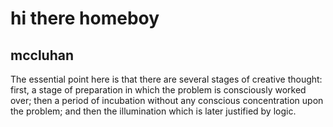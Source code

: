 # hi there homeboy

## mccluhan

The essential point here is that there are several stages of creative thought: first, a stage of preparation in which the problem is consciously worked over; then a period of incubation without any conscious concentration upon the problem; and then the illumination which is later justified by logic.
